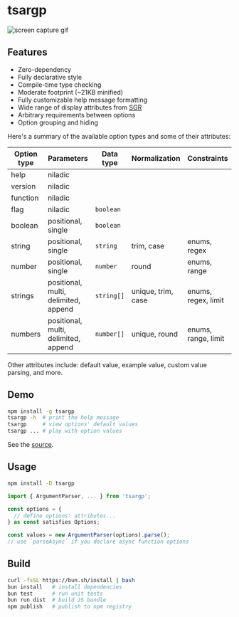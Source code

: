 # tsargp

![screen capture gif](https://drive.google.com/uc?export=view&id=1-3HzqcmmYICLvcgUfaoCBwOVxSLSE9ku 'screen capture gif')

## Features

- Zero-dependency
- Fully declarative style
- Compile-time type checking
- Moderate footprint (~21KB minified)
- Fully customizable help message formatting
- Wide range of display attributes from [SGR]
- Arbitrary requirements between options
- Option grouping and hiding

Here's a summary of the available option types and some of their attributes:

| Option type | Parameters                           | Data type  | Normalization      | Constraints         |
| ----------- | ------------------------------------ | ---------- | ------------------ | ------------------- |
| help        | niladic                              |            |                    |                     |
| version     | niladic                              |            |                    |                     |
| function    | niladic                              |            |                    |                     |
| flag        | niladic                              | `boolean`  |                    |                     |
| boolean     | positional, single                   | `boolean`  |                    |                     |
| string      | positional, single                   | `string`   | trim, case         | enums, regex        |
| number      | positional, single                   | `number`   | round              | enums, range        |
| strings     | positional, multi, delimited, append | `string[]` | unique, trim, case | enums, regex, limit |
| numbers     | positional, multi, delimited, append | `number[]` | unique, round      | enums, range, limit |

Other attributes include: default value, example value, custom value parsing, and more.

## Demo

```sh
npm install -g tsargp
tsargp -h  # print the help message
tsargp     # view options' default values
tsargp ... # play with option values
```

See the [source](examples/demo.options.ts).

## Usage

```sh
npm install -D tsargp
```

```ts
import { ArgumentParser, ... } from 'tsargp';

const options = {
  // define options' attributes...
} as const satisfies Options;

const values = new ArgumentParser(options).parse();
// use `parseAsync` if you declare async function options
```

## Build

```sh
curl -fsSL https://bun.sh/install | bash
bun install   # install dependencies
bun test      # run unit tests
bun run dist  # build JS bundle
npm publish   # publish to npm registry
```

[SGR]: https://www.wikiwand.com/en/ANSI_escape_code#SGR_(Select_Graphic_Rendition)_parameters

